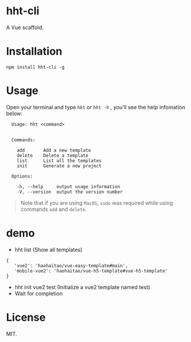 <!--
 * @Description  : readme
 * @Author       : pacino
 * @Date         : 2021-09-01 17:47:34
 * @LastEditTime : 2021-09-22 15:37:20
 * @LastEditors  : pacino
-->
# hht-cli
A Vue scaffold.

# Installation
```
npm install hht-cli -g
```

# Usage
Open your terminal and type `hht` or `hht -h` , you'll see the help infomation below:
```
  Usage: hht <command>


  Commands:

    add       Add a new template
    delete    Delete a template
    list      List all the templates
    init      Generate a new project

  Options:

    -h, --help     output usage information
    -V, --version  output the version number
```

> Note that if you are using `MacOS`, `sudo` was required while using commands `add` and `delete`.

# demo
 - hht list (Show all templates)
```
{
   'vue2': 'haohaitao/vue-easy-template#main',
   'mobile-vue2': 'haohaitao/vue-h5-template#vue-h5-template'
}
```
- hht init vue2 test (Initialize a vue2 template named test)
- Wait for completion
# License
MIT.
